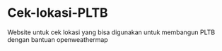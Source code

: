# Cek-lokasi-PLTB
Website untuk cek lokasi yang bisa digunakan untuk membangun PLTB dengan bantuan openweathermap
